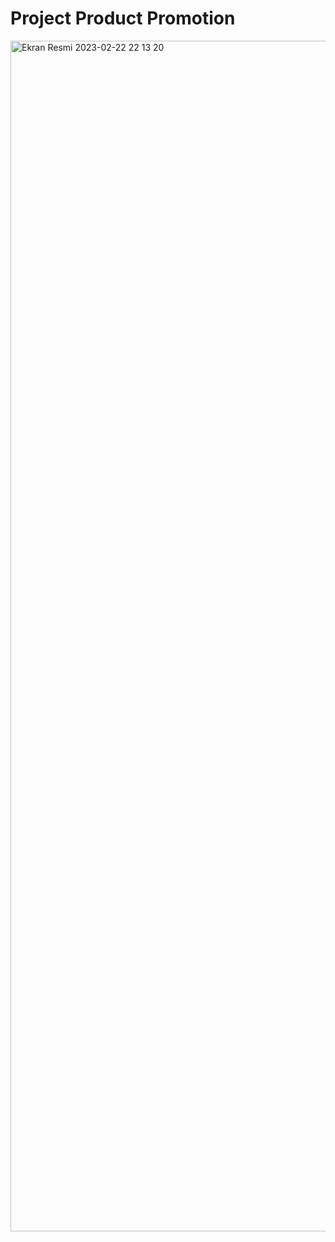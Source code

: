 <h1>Project Product Promotion</h1>

<img width="1905" alt="Ekran Resmi 2023-02-22 22 13 20" src="https://user-images.githubusercontent.com/105823500/220760473-78941856-e023-4470-b435-307c953c8b63.png">
